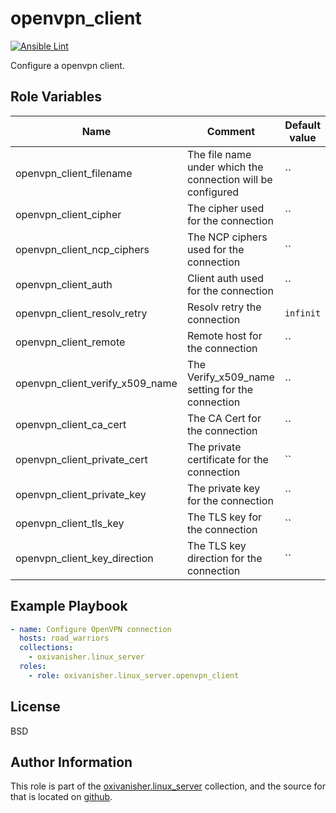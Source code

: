 openvpn_client
==============
[![Ansible Lint](https://github.com/oxivanisher/role-openvpn_client/actions/workflows/ansible-lint.yml/badge.svg)](https://github.com/oxivanisher/role-openvpn_client/actions/workflows/ansible-lint.yml)

Configure a openvpn client.

Role Variables
--------------

| Name                            | Comment                           | Default value                   |
|---------------------------------|-----------------------------------|---------------------------------|
| openvpn_client_filename         | The file name under which the connection will be configured  | `` |
| openvpn_client_cipher           | The cipher used for the connection | `` |
| openvpn_client_ncp_ciphers      | The NCP ciphers used for the connection | `` |
| openvpn_client_auth             | Client auth used for the connection | `` |
| openvpn_client_resolv_retry     | Resolv retry the connection | `infinit` |
| openvpn_client_remote           | Remote host for the connection | `` |
| openvpn_client_verify_x509_name | The Verify_x509_name setting for the connection | `` |
| openvpn_client_ca_cert          | The CA Cert for the connection | `` |
| openvpn_client_private_cert     | The private certificate for the connection | `` |
| openvpn_client_private_key      | The private key for the connection | `` |
| openvpn_client_tls_key          | The TLS key for the connection | `` |
| openvpn_client_key_direction    | The TLS key direction for the connection | `` |


Example Playbook
----------------
```yaml
- name: Configure OpenVPN connection
  hosts: road_warriors
  collections:
    - oxivanisher.linux_server
  roles:
    - role: oxivanisher.linux_server.openvpn_client
```

License
-------

BSD

Author Information
------------------

This role is part of the [oxivanisher.linux_server](https://galaxy.ansible.com/ui/repo/published/oxivanisher/linux_server/) collection, and the source for that is located on [github](https://github.com/oxivanisher/collection-linux_server).
